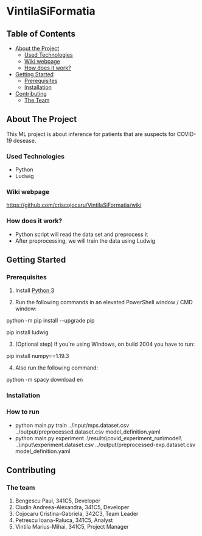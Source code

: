 # VintilaSiFormatia

## Table of Contents

- [About the Project](#about-the-project)
  - [Used Technologies](#used-technologies)
  - [Wiki webpage](#wiki-webpage)
  - [How does it work?](#how-does-it-work)
- [Getting Started](#getting-started)
  - [Prerequisites](#prerequisites)
  - [Installation](#installation)
- [Contributing](#contributing)
  - [The Team](#the-team)

## About The Project

This ML project is about inference for patients that are suspects for COVID-19 desease.

### Used Technologies

 * Python
 * Ludwig

### Wiki webpage
https://github.com/criscojocaru/VintilaSiFormatia/wiki

### How does it work?
 * Python script will read the data set and preprocess it
 * After preprocessing, we will train the data using Ludwig

## Getting Started

### Prerequisites

1. Install [Python 3](https://www.python.org/downloads/)

2. Run the following commands in an elevated PowerShell window / CMD window:

python -m pip install --upgrade pip

pip install ludwig

3. (Optional step) If you're using Windows, on build 2004 you have to run:

pip install numpy==1.19.3

4. Also run the following command:

python -m spacy download en

### Installation

### How to run

 * python main.py train ../input/mps.dataset.csv ../output/preprocessed.dataset.csv model_definition.yaml
 * python main.py experiment .\results\covid_experiment_run\model\ ..\input\experiment.dataset.csv ../output/preprocessed-exp.dataset.csv model_definition.yaml

## Contributing

### The team

1. Bengescu Paul, 341C5, Developer
2. Ciudin Andreea-Alexandra, 341C5, Developer
3. Cojocaru Cristina-Gabriela, 342C3, Team Leader
4. Petrescu Ioana-Raluca, 341C5, Analyst
5. Vintila Marius-Mihai, 341C5, Project Manager
